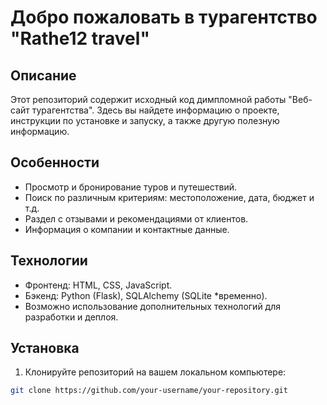 # Добро пожаловать в турагентство "Rathe12 travel"

## Описание
Этот репозиторий содержит исходный код димпломной работы "Веб-сайт турагентства". Здесь вы найдете информацию о проекте, инструкции по установке и запуску, а также другую полезную информацию.

## Особенности
- Просмотр и бронирование туров и путешествий.
- Поиск по различным критериям: местоположение, дата, бюджет и т.д.
- Раздел с отзывами и рекомендациями от клиентов.
- Информация о компании и контактные данные.

## Технологии
- Фронтенд: HTML, CSS, JavaScript.
- Бэкенд: Python (Flask), SQLAlchemy (SQLite *временно).
- Возможно использование дополнительных технологий для разработки и деплоя.

## Установка
1. Клонируйте репозиторий на вашем локальном компьютере:

```bash
git clone https://github.com/your-username/your-repository.git
